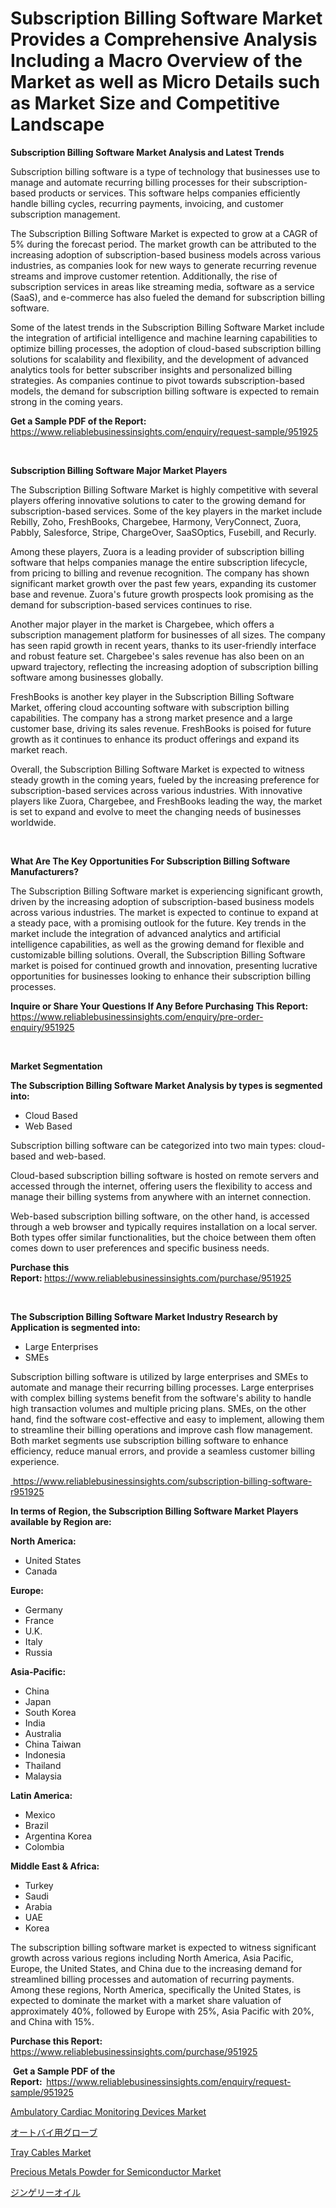 <p><h1>Subscription Billing Software Market Provides a Comprehensive Analysis Including a Macro Overview of the Market as well as Micro Details such as Market Size and Competitive Landscape</h1></p><p><strong>Subscription Billing Software Market Analysis and Latest Trends</strong></p>
<p><p>Subscription billing software is a type of technology that businesses use to manage and automate recurring billing processes for their subscription-based products or services. This software helps companies efficiently handle billing cycles, recurring payments, invoicing, and customer subscription management.</p><p>The Subscription Billing Software Market is expected to grow at a CAGR of 5% during the forecast period. The market growth can be attributed to the increasing adoption of subscription-based business models across various industries, as companies look for new ways to generate recurring revenue streams and improve customer retention. Additionally, the rise of subscription services in areas like streaming media, software as a service (SaaS), and e-commerce has also fueled the demand for subscription billing software.</p><p>Some of the latest trends in the Subscription Billing Software Market include the integration of artificial intelligence and machine learning capabilities to optimize billing processes, the adoption of cloud-based subscription billing solutions for scalability and flexibility, and the development of advanced analytics tools for better subscriber insights and personalized billing strategies. As companies continue to pivot towards subscription-based models, the demand for subscription billing software is expected to remain strong in the coming years.</p></p>
<p><strong>Get a Sample PDF of the Report:&nbsp;</strong> <a href="https://www.reliablebusinessinsights.com/enquiry/request-sample/951925">https://www.reliablebusinessinsights.com/enquiry/request-sample/951925</a></p>
<p>&nbsp;</p>
<p><strong>Subscription Billing Software Major Market Players</strong></p>
<p><p>The Subscription Billing Software Market is highly competitive with several players offering innovative solutions to cater to the growing demand for subscription-based services. Some of the key players in the market include Rebilly, Zoho, FreshBooks, Chargebee, Harmony, VeryConnect, Zuora, Pabbly, Salesforce, Stripe, ChargeOver, SaaSOptics, Fusebill, and Recurly.</p><p>Among these players, Zuora is a leading provider of subscription billing software that helps companies manage the entire subscription lifecycle, from pricing to billing and revenue recognition. The company has shown significant market growth over the past few years, expanding its customer base and revenue. Zuora's future growth prospects look promising as the demand for subscription-based services continues to rise.</p><p>Another major player in the market is Chargebee, which offers a subscription management platform for businesses of all sizes. The company has seen rapid growth in recent years, thanks to its user-friendly interface and robust feature set. Chargebee's sales revenue has also been on an upward trajectory, reflecting the increasing adoption of subscription billing software among businesses globally.</p><p>FreshBooks is another key player in the Subscription Billing Software Market, offering cloud accounting software with subscription billing capabilities. The company has a strong market presence and a large customer base, driving its sales revenue. FreshBooks is poised for future growth as it continues to enhance its product offerings and expand its market reach.</p><p>Overall, the Subscription Billing Software Market is expected to witness steady growth in the coming years, fueled by the increasing preference for subscription-based services across various industries. With innovative players like Zuora, Chargebee, and FreshBooks leading the way, the market is set to expand and evolve to meet the changing needs of businesses worldwide.</p></p>
<p>&nbsp;</p>
<p><strong>What Are The Key Opportunities For Subscription Billing Software Manufacturers?</strong></p>
<p><p>The Subscription Billing Software market is experiencing significant growth, driven by the increasing adoption of subscription-based business models across various industries. The market is expected to continue to expand at a steady pace, with a promising outlook for the future. Key trends in the market include the integration of advanced analytics and artificial intelligence capabilities, as well as the growing demand for flexible and customizable billing solutions. Overall, the Subscription Billing Software market is poised for continued growth and innovation, presenting lucrative opportunities for businesses looking to enhance their subscription billing processes.</p></p>
<p><strong>Inquire or Share Your Questions If Any Before Purchasing This Report:</strong> <a href="https://www.reliablebusinessinsights.com/enquiry/pre-order-enquiry/951925">https://www.reliablebusinessinsights.com/enquiry/pre-order-enquiry/951925</a></p>
<p>&nbsp;</p>
<p><strong>Market Segmentation</strong></p>
<p><strong>The Subscription Billing Software Market Analysis by types is segmented into:</strong></p>
<p><ul><li>Cloud Based</li><li>Web Based</li></ul></p>
<p><p>Subscription billing software can be categorized into two main types: cloud-based and web-based. </p><p>Cloud-based subscription billing software is hosted on remote servers and accessed through the internet, offering users the flexibility to access and manage their billing systems from anywhere with an internet connection. </p><p>Web-based subscription billing software, on the other hand, is accessed through a web browser and typically requires installation on a local server. Both types offer similar functionalities, but the choice between them often comes down to user preferences and specific business needs.</p></p>
<p><strong>Purchase this Report:&nbsp;</strong><a href="https://www.reliablebusinessinsights.com/purchase/951925">https://www.reliablebusinessinsights.com/purchase/951925</a></p>
<p>&nbsp;</p>
<p><strong>The Subscription Billing Software Market Industry Research by Application is segmented into:</strong></p>
<p><ul><li>Large Enterprises</li><li>SMEs</li></ul></p>
<p><p>Subscription billing software is utilized by large enterprises and SMEs to automate and manage their recurring billing processes. Large enterprises with complex billing systems benefit from the software's ability to handle high transaction volumes and multiple pricing plans. SMEs, on the other hand, find the software cost-effective and easy to implement, allowing them to streamline their billing operations and improve cash flow management. Both market segments use subscription billing software to enhance efficiency, reduce manual errors, and provide a seamless customer billing experience.</p></p>
<p><a href="https://www.reliablebusinessinsights.com/subscription-billing-software-r951925">&nbsp;https://www.reliablebusinessinsights.com/subscription-billing-software-r951925</a></p>
<p><strong>In terms of Region, the Subscription Billing Software Market Players available by Region are:</strong></p>
<p>
    <p> <strong> North America: </strong>
        <ul>
            <li>United States</li>
            <li>Canada</li>
        </ul>
        </p> 
    <p> <strong> Europe: </strong>
        <ul>
            <li>Germany</li>
            <li>France</li>
            <li>U.K.</li>
            <li>Italy</li>
            <li>Russia</li>
        </ul>
        </p> 
    <p> <strong> Asia-Pacific: </strong>
        <ul>
            <li>China</li>
            <li>Japan</li>
            <li>South Korea</li>
            <li>India</li>
            <li>Australia</li>
            <li>China Taiwan</li>
            <li>Indonesia</li>
            <li>Thailand</li>
            <li>Malaysia</li>
        </ul>
        </p> 
    <p> <strong> Latin America: </strong>
        <ul>
            <li>Mexico</li>
            <li>Brazil</li>
            <li>Argentina Korea</li>
            <li>Colombia</li>
        </ul>
        </p> 
    <p> <strong> Middle East & Africa: </strong>
        <ul>
            <li>Turkey</li>
            <li>Saudi</li>
            <li>Arabia</li>
            <li>UAE</li>
            <li>Korea</li>
        </ul>
    </p>
    </p>
<p><p>The subscription billing software market is expected to witness significant growth across various regions including North America, Asia Pacific, Europe, the United States, and China due to the increasing demand for streamlined billing processes and automation of recurring payments. Among these regions, North America, specifically the United States, is expected to dominate the market with a market share valuation of approximately 40%, followed by Europe with 25%, Asia Pacific with 20%, and China with 15%.</p></p>
<p><strong>Purchase this Report: </strong><a href="https://www.reliablebusinessinsights.com/purchase/951925">https://www.reliablebusinessinsights.com/purchase/951925</a></p>
<p>&nbsp;<strong>Get a Sample PDF of the Report:&nbsp;&nbsp;</strong><a href="https://www.reliablebusinessinsights.com/enquiry/request-sample/951925">https://www.reliablebusinessinsights.com/enquiry/request-sample/951925</a></p>
<p><strong></strong></p>
<p><p><a href="https://github.com/mharielmesa/Market-Research-Report-List-4/blob/main/ambulatory-cardiac-monitoring-devices-market.md">Ambulatory Cardiac Monitoring Devices Market</a></p><p><a href="https://github.com/EthanMorar2011/Market-Research-Report-List-2/blob/main/1171303172867.md">オートバイ用グローブ</a></p><p><a href="https://www.linkedin.com/pulse/tray-cables-market-size-growing-cagr-119-report-covers-analysis-byaqe">Tray Cables Market</a></p><p><a href="https://www.linkedin.com/pulse/insights-precious-metals-powder-semiconductor-market-size-m9see">Precious Metals Powder for Semiconductor Market</a></p><p><a href="https://github.com/kegley4963/Market-Research-Report-List-2/blob/main/7641891172868.md">ジンゲリーオイル</a></p></p>